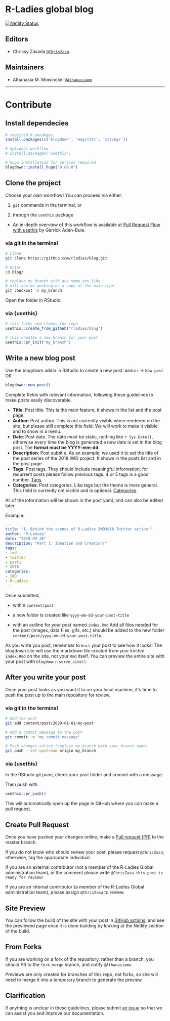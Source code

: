 # R-Ladies global blog

[![Netlify Status](https://api.netlify.com/api/v1/badges/728e663f-18fb-432c-80d6-840c043ce50a/deploy-status)](https://app.netlify.com/sites/stoic-curran-741947/deploys)

## Editors

- Chrissy Zasada [`@ChrisZasa`](https://github.com/ChrisZasa)

## Maintainers

- Athanasia M. Mowinckel [`@Athanasiamo`](https://github.com/Athanasiamo)

---

# Contribute

## Install dependecies

```r
# required R pacakges
install.packages(c('blogdown', 'magrittr', 'stringr'))

# optional workflow
# install.packages('usethis')

# hugo installation for version required
blogdown::install_hugo("0.80.0")
```

## Clone the project

Choose your own workflow! You can proceed via either:

1. `git` commands in the terminal, or

2. through the `usethis` package 
  - An in-depth overview of this workflow is available at 
[Pull Request Flow with usethis](https://www.garrickadenbuie.com/blog/pull-request-flow-usethis/?interactive=1&steps=) by Garrick Aden-Buie.

### via git in the terminal


```sh
# Clone
git clone https://github.com/rladies/blog.git

# Enter
cd blog/

# replace my_branch with any name you like
# will now be working on a copy of the main repo
git checkout -b my_branch
```

Open the folder in RStudio.

### via {usethis}

```r
# this forks and clones the repo
usethis::create_from_github("rladies/blog")

# this creates a new branch for your post
usethis::pr_init("my_branch")
```


## Write a new blog post

Use the blogdown addin in RStudio to create a new post. 
`Addins` -> `New post` OR

```r
blogdown::new_post()
```

Complete fields with relevant information, following these guidelines to make
posts easily discoverable.

- **Title**: Post title. This is the main feature, it shows in the list and the
post page.
- **Author**: Post author. This is not currently visible when rendered on the
site, but please still complete this field. We will work to make it visible and
to show in a menu.
- **Date**: Post date. The date *must* be static, nothing like `r Sys.Date()`,
otherwise every time the blog is generated a new date is set in the blog post.
The **format must be YYYY-mm-dd**.
- **Description**: Post subtitle. As an example, we used it to set the title of
the post series of the 2018 IWD project. It shows in the posts list and in the
post page.
- **Tags**: Post tags. They should include meaningful information; for recurrent
posts please follow previous tags. 4 or 5 tags is a good number.
[Tags](http://blog.rladies.org/tags/).
- **Categories**: Post categories. Like tags but the theme is more general. This
field is currently not visible and is optional.
[Categories](http://blog.rladies.org/categories/).

All of the information will be shown in the post yaml, and can also be edited later.

Example:

```yaml
---
title: "1. Behind the scenes of R-Ladies IWD2018 Twitter action!"
author: "R-Ladies"
date: "2018-03-26"
description: "Part 1: Ideation and Creation!"
tags:
- iwd
- twitter
- part1
- 2018
categories:
- IWD
- R-Ladies
---
```

Once submitted, 

- within `content/post` 

- a new folder is created like `yyyy-mm-dd-your-post-title`

- with an outline for your post named `index.Rmd`
Add all files needed for the post (images, data files, gifs, etc.) should be 
added to the new folder `content/post/yyyy-mm-dd-your-post-title`. 

As you write you post, remember to `knit` your post to see how it looks! 
The blogdown site will use the markdown file created from your knitted `index.Rmd` 
on the site, not your `Rmd` itself. You can preview the entire site with your post with `blogdown::serve_site()`. 

## After you write your post

Once your post looks as you want it to on your local machine, it's time to push the post
up to the main repository for review.

### via git in the terminal


```sh
# Add the post
git add content/post/2020-01-01-my-post

# Add a commit message to the post
git commit -m "my commit message"

# Push changes online (replace my_branch with your branch name)
git push --set-upstream origin my_branch
```

### via {usethis}


In the RStudio git pane, check your post folder and commit with a message. 

Then push with 

```r
usethis::pr_push()
```

This will automatically open up the page in GitHub where you can make a pull request.

## Create Pull Request

Once you have pushed your changes online, make a [Pull request (PR)](https://github.com/rladies/blog/pulls) to the master branch. 

If you do not know who should review your post, please request `@ChrisZasa`; otherwise,
tag the appropriate individual.

If you are an external contributor (not a member of the R-Ladies Global administration team),
in the comment please write `@ChrisZasa this post is ready for review!` 

If you are an internal contributor (a member of the R-Ladies Global administration team), please
assign `@ChrisZasa` to review.


## Site Preview 

You can follow the build of the site with your post in [GitHub actions](https://github.com/rladies/blog/actions), and see the previewed page once 
it is done building by looking at the Netlify section of the build.


## From Forks

If you are working on a fork of the repository, rather than a branch, you should
PR to the `fork_merge` branch, and notify `@Athanasiamo`.

Previews are only created for branches of this repo, not forks, so she will need
to merge it into a temporary branch to generate the preview.

## Clarification

If anything is unclear in these guidelines, please submit [an issue](https://github.com/rladies/blog/issues) 
so that we can assist you and improve our documentation.
